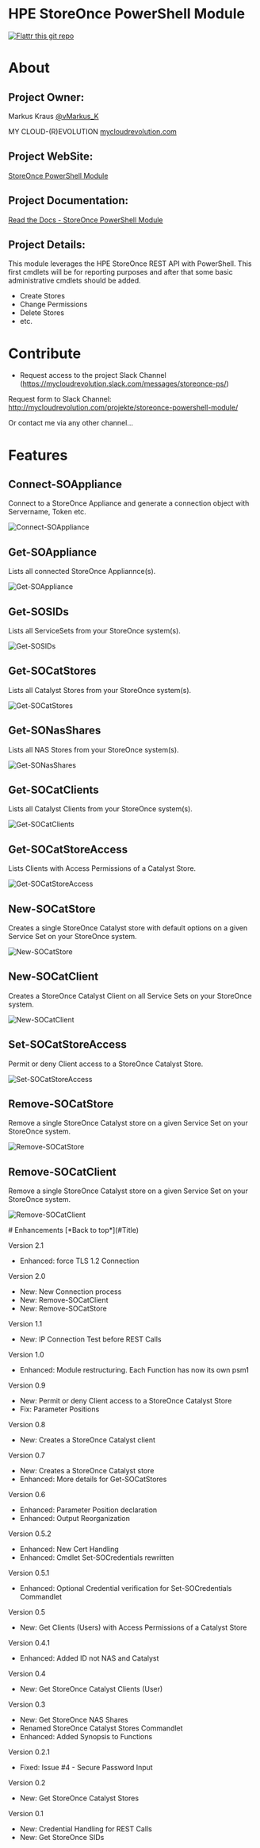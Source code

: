 HPE StoreOnce PowerShell Module
===============================
[![Flattr this git repo](http://api.flattr.com/button/flattr-badge-large.png)](https://flattr.com/submit/auto?user_id=vMarkus_K&url=https://github.com/mycloudrevolution/StoreOnce-PSModule&title=StoreOnce-PSModule&language=Powershell&tags=github&category=software)

# About

## Project Owner:

Markus Kraus [@vMarkus_K](https://twitter.com/vMarkus_K)

MY CLOUD-(R)EVOLUTION [mycloudrevolution.com](http://mycloudrevolution.com/)

## Project WebSite:

[StoreOnce PowerShell Module](http://mycloudrevolution.com/projekte/storeonce-powershell-module/)

## Project Documentation: 

[Read the Docs - StoreOnce PowerShell Module](http://storeonce-psmodule.readthedocs.io/en/latest/index.html)

## Project Details:

This module leverages the HPE StoreOnce REST API with PowerShell.
This first cmdlets will be for reporting purposes and after that some basic administrative cmdlets should be added.


+ Create Stores
+ Change Permissions
+ Delete Stores
+ etc.


# Contribute

* Request access to the project Slack Channel (https://mycloudrevolution.slack.com/messages/storeonce-ps/)

Request form to Slack Channel: http://mycloudrevolution.com/projekte/storeonce-powershell-module/

Or contact me via any other channel...


# Features

## Connect-SOAppliance

Connect to a StoreOnce Appliance and generate a connection object with Servername, Token etc.

![Connect-SOAppliance](/Media/Connect-SOAppliance.png)

## Get-SOAppliance

Lists all connected StoreOnce Appliannce(s).

![Get-SOAppliance](/Media/Get-SOAppliance.png)

## Get-SOSIDs

Lists all ServiceSets from your StoreOnce system(s).

![Get-SOSIDs](/Media/Get-SOSIDs.png)

## Get-SOCatStores

Lists all Catalyst Stores from your StoreOnce system(s).

![Get-SOCatStores](/Media/Get-SOCatStores.png)

## Get-SONasShares

Lists all NAS Stores from your StoreOnce system(s).

![Get-SONasShares](/Media/Get-SONasShares.png)

## Get-SOCatClients

Lists all Catalyst Clients from your StoreOnce system(s).

![Get-SOCatClients](/Media/Get-SOCatClients.png)

## Get-SOCatStoreAccess

Lists Clients with Access Permissions of a Catalyst Store.

![Get-SOCatStoreAccess](/Media/Get-SOCatStoreAccess.png)

## New-SOCatStore

Creates a single StoreOnce Catalyst store with default options on a given Service Set on your StoreOnce system.

![New-SOCatStore](/Media/New-SOCatStore.png)

## New-SOCatClient

Creates a StoreOnce Catalyst Client on all Service Sets on your StoreOnce system.

![New-SOCatClient](/Media/New-SOCatClient.png)

## Set-SOCatStoreAccess

Permit or deny Client access to a StoreOnce Catalyst Store.

![Set-SOCatStoreAccess](/Media/Set-SOCatStoreAccess.png)

## Remove-SOCatStore

Remove a single StoreOnce Catalyst store on a given Service Set on your StoreOnce system.

![Remove-SOCatStore](/Media/Remove-SOCatStore.png)

## Remove-SOCatClient

Remove a single StoreOnce Catalyst store on a given Service Set on your StoreOnce system.

![Remove-SOCatClient](/Media/Remove-SOCatClient.png)

<a name="Enhancements">
# Enhancements
[*Back to top*](#Title)

Version 2.1
+ Enhanced: force TLS 1.2 Connection

Version 2.0
+ New: New Connection process
+ New: Remove-SOCatClient
+ New: Remove-SOCatStore

Version 1.1
+ New: IP Connection Test before REST Calls

Version 1.0
+ Enhanced: Module restructuring. Each Function has now its own psm1

Version 0.9
+ New: Permit or deny Client access to a StoreOnce Catalyst Store
+ Fix: Parameter Positions

Version 0.8
+ New: Creates a StoreOnce Catalyst client

Version 0.7
+ New: Creates a StoreOnce Catalyst store
+ Enhanced: More details for Get-SOCatStores

Version 0.6
+ Enhanced: Parameter Position declaration 
+ Enhanced: Output Reorganization

Version 0.5.2
+ Enhanced: New Cert Handling 
+ Enhanced: Cmdlet Set-SOCredentials rewritten

Version 0.5.1
+ Enhanced: Optional Credential verification for Set-SOCredentials Commandlet

Version 0.5
+ New: Get Clients (Users) with Access Permissions of a Catalyst Store

Version 0.4.1
+ Enhanced: Added ID not NAS and Catalyst

Version 0.4
+ New: Get StoreOnce Catalyst Clients (User)

Version 0.3
+ New: Get StoreOnce NAS Shares
+ Renamed StoreOnce Catalyst Stores Commandlet
+ Enhanced: Added Synopsis to Functions

Version 0.2.1
+ Fixed: Issue #4 - Secure Password Input

Version 0.2
+ New: Get StoreOnce Catalyst Stores

Version 0.1
+ New: Credential Handling for REST Calls
+ New: Get StoreOnce SIDs

